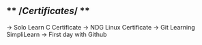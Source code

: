 ** /*Certificates*/ **
 -----------------------------------------------------------------------------------------------------------------------------
-> Solo Learn C Certificate
-> NDG Linux Certificate
-> Git Learning SimpliLearn
-> First day with Github
